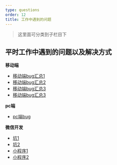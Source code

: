 ```yaml
---
type: questions
order: 12
title: 工作中遇到的问题
---
```


> 这里面可分类到子栏目下

## 平时工作中遇到的问题以及解决方式

**移动端**
- [移动端bug汇总1](https://juejin.im/post/5af918636fb9a07ac5603ecb)
- [移动端bug汇总2](https://juejin.im/post/5b163eb5e51d4506c4751e44)
- [移动端bug汇总3](https://cloud.tencent.com/developer/article/1127762)
- [移动端bug汇总3](http://feg.netease.com/archives/mobile-bug.html)

**pc端**
- [pc端bug](https://www.kancloud.cn/csnikey/fe-guide/334513)

**微信开发**
- [坑1](https://juejin.im/entry/58aaaf8aac502e00697300d9)
- [坑2](https://segmentfault.com/a/1190000005624795)
- [小程序1](https://juejin.im/entry/5a70100851882569226358a7)
- [小程序2](https://github.com/senola/wechat-app-issues)